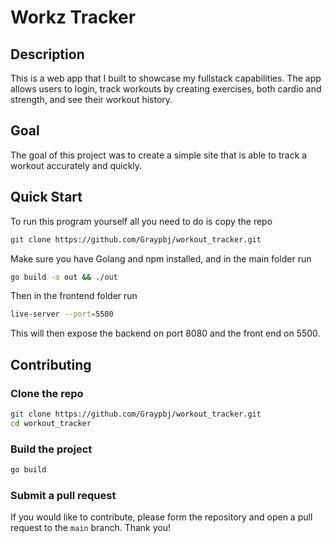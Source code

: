 # Workz Tracker

## Description
This is a web app that I built to showcase my fullstack capabilities. The app allows users to login, track workouts by creating exercises, both cardio and strength, and see their workout history.

## Goal
The goal of this project was to create a simple site that is able to track a workout accurately and quickly. 

## Quick Start
To run this program yourself all you need to do is copy the repo 
```bash
git clone https://github.com/Graypbj/workout_tracker.git
```
Make sure you have Golang and npm installed, and in the main folder run
```bash
go build -o out && ./out
```
Then in the frontend folder run
```bash
live-server --port=5500
```

This will then expose the backend on port 8080 and the front end on 5500.

## Contributing
### Clone the repo

```bash
git clone https://github.com/Graypbj/workout_tracker.git
cd workout_tracker
```

### Build the project
```bash
go build
```

### Submit a pull request
If you would like to contribute, please form the repository and open a pull request to the `main` branch. Thank you!


